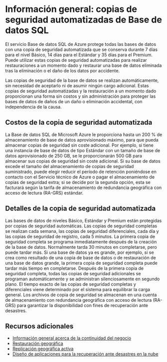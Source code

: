 <properties
   pageTitle="Continuidad del negocio en la nube: copia de seguridad integrada (Base de datos SQL) | Microsoft Azure"
   description="Obtenga más información sobre las copias de seguridad integradas de Base de datos SQL que permiten revertir una Base de datos SQL de Azure a un momento dado previo o copiarla en una nueva base de datos en una región geográfica (hasta 35 días)."
   services="sql-database"
   documentationCenter=""
   authors="stevestein"
   manager="jhubbard"
   editor="monicar"/>

<tags
   ms.service="sql-database"
   ms.devlang="NA"
   ms.topic="article"
   ms.tgt_pltfrm="NA"
   ms.workload="sqldb-features"
   ms.date="06/09/2016"
   ms.author="sstein"/>

# Información general: copias de seguridad automatizadas de Base de datos SQL

El servicio Base de datos SQL de Azure protege todas las bases de datos con una copia de seguridad automatizada que se conserva durante 7 días para el nivel Básico, 14 días para el Estándar y 35 días para el Premium. Puede utilizar estas copias de seguridad automatizadas para realizar restauraciones a un momento dado y restaurar una base de datos eliminada tras la eliminación o el daño de los datos por accidente.

Las copias de seguridad de la base de datos se realizan automáticamente, sin necesidad de aceptarlo ni de asumir ningún cargo adicional. Estas copias de seguridad automatizadas y la restauración a un momento dado proporcionan una forma sin costos y sin administración para proteger las bases de datos de daños de un daño o eliminación accidental, con independencia de la causa.

## Costos de la copia de seguridad automatizada

La Base de datos SQL de Microsoft Azure le proporciona hasta un 200 % de almacenamiento de base de datos aprovisionado máximo, para que pueda almacenar copias de seguridad sin coste adicional. Por ejemplo, si tiene una instancia de base de datos de tipo Estándar con un tamaño de base de datos aprovisionado de 250 GB, se le proporcionarán 500 GB para almacenar sus copias de seguridad sin coste adicional. Si su base de datos excede el tamaño del almacenamiento de copias de seguridad suministrado, puede elegir reducir el período de retención poniéndose en contacto con el Servicio técnico de Azure o pagar el almacenamiento de copias de seguridad extra; si se decide por la segunda opción, esta se facturará según la tarifa de almacenamiento de redundancia geográfica con acceso de lectura (RA-GRS) estándar.

## Detalles de la copia de seguridad automatizada

Las bases de datos de niveles Básico, Estándar y Premium están protegidas por copias de seguridad automáticas. Las copias de seguridad completas se realizan cada semana, las copias de seguridad diferenciales, cada día y las copias de seguridad de registro, cada 5 minutos. La primera copia de seguridad completa se programa inmediatamente después de la creación de la base de datos. Normalmente tarda 30 minutos en completarse, pero puede tardar más. Si una base de datos ya es grande, por ejemplo, si se crea como resultado de una copia de base de datos o de restauración de una base de datos grande, la primera copia de seguridad completa puede tardar más tiempo en completarse. Después de la primera copia de seguridad completa, todas las copias de seguridad adicionales se programan automáticamente y se administran silenciosamente en segundo plano. El tiempo exacto de las copias de seguridad completas y diferenciales viene determinado por el sistema para equilibrar la carga general. Los archivos de copia de seguridad se almacenan en una cuenta de almacenamiento con redundancia geográfica con acceso de lectura (RA-GRS) para garantizar la disponibilidad con fines de recuperación ante desastres.

## Recursos adicionales

- [Información general acerca de la continuidad del negocio](sql-database-business-continuity.md)
- [Restauración geográfica](sql-database-geo-restore.md)
- [Replicación geográfica activa](sql-database-geo-replication-overview.md)
- [Diseño de aplicaciones para la recuperación ante desastres en la nube](sql-database-designing-cloud-solutions-for-disaster-recovery.md)

<!---HONumber=AcomDC_0615_2016-->